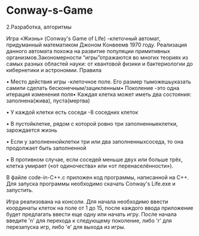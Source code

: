 # Conway-s-Game
2.Разработка, алгоритмы

Игра «Жизнь» (Conway's Game of Life) -клеточный автомат, придуманный математиком Джоном Конвеемв 1970 году. Реализация данного автомата похожа на развитие популяции примитивных организмов.Закономерности “игры”отражаются во многих теориях из самых разных областей науки: от квантовой физики и бактериологии до кибернетики и астрономии.
Правила

• Место действия игры -клеточное поле. Его размер тыможешьуказать самили сделать бесконечным/зацикленным• Поколение -это одна итерация изменения поля• Каждая клетка может иметь два состояния: заполнена(жива), пуста(мертва)

• У каждой клетки есть соседи -8 соседних клеток

• В пустойклетке, рядом с которой ровно три заполненныеклетки, зарождается жизнь

• Если у заполненнойклетки три или два заполненныхсоседа, то она продолжает быть заполненной

• В противном случае, если соседей меньше двух или больше трёх, клетка умирает («от одиночества» или «от перенаселённости»).

В файле code-in-C++.c приложен код программы, написанной на С++. Для запуска программы необходимо скачать Conway's Life.exe и запустить.

Игра реализована на консоли. Для начала необходимо ввести координаты клеток на поле от 1 до 15, после каждого ввода приложение будет предлагать ввести еще одну или начать игру. После начала введите 'n' для перехода к следующему поколение, либо 'r' для перезапуска игр, либо 'e' для выхода из игры.
